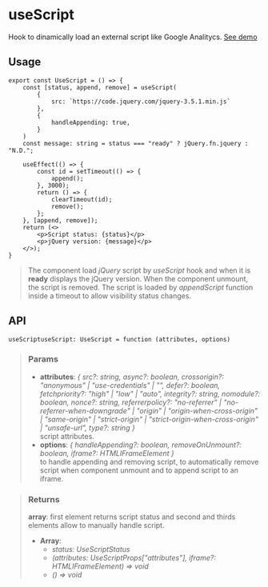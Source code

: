 # useScript
Hook to dinamically load an external script like Google Analitycs. [See demo](https://ndriadev.github.io/react-tools/#/hooks/api-dom/useScript)

## Usage

```tsx
export const UseScript = () => {
	const [status, append, remove] = useScript(
		{
			src: `https://code.jquery.com/jquery-3.5.1.min.js`
		},
		{
			handleAppending: true,
		}
	)
	const message: string = status === "ready" ? jQuery.fn.jquery : "N.D.";

	useEffect(() => {
		const id = setTimeout(() => {
			append();
		}, 3000);
		return () => {
			clearTimeout(id);
			remove();
		};
	}, [append, remove]);
	return (<>
		<p>Script status: {status}</p>
		<p>jQuery version: {message}</p>
	</>);
}
```

> The component load _jQuery_ script by _useScript_ hook and when it is __ready__ displays the jQuery version. When the component unmount, the script is removed.
> The script is loaded by _appendScript_ function inside a timeout to allow visibility status changes.


## API

```tsx
useScriptuseScript: UseScript = function (attributes, options)
```

> ### Params
>
> - __attributes__: _{ src?: string, async?: boolean, crossorigin?: "anonymous" | "use-credentials" | "", defer?: boolean, fetchpriority?: "high" | "low" | "auto", integrity?: string, nomodule?: boolean, nonce?: string, referrerpolicy?: "no-referrer" | "no-referrer-when-downgrade" | "origin" | "origin-when-cross-origin" | "same-origin" | "strict-origin" | "strict-origin-when-cross-origin" | "unsafe-url", type?: string }_  
script attributes.
> - __options__: _{ handleAppending?: boolean, removeOnUnmount?: boolean, iframe?: HTMLIFrameElement }_  
to handle appending and removing script, to automatically remove script when component unmount and to append script to an iframe.
>


> ### Returns
>
> __array__: first element returns script status and second and thirds elements allow to manually handle script.
> - __Array__:  
>     - _status: UseScriptStatus_  
>     - _(attributes: UseScriptProps["attributes"], iframe?: HTMLIFrameElement) => void_  
>     - _() => void_  
>